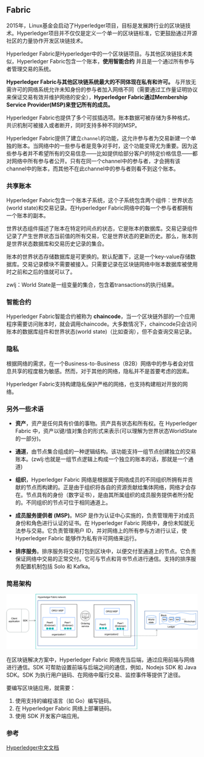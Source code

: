## Fabric
2015年，Linux基金会启动了Hyperledger项目，目标是发展跨行业的区块链技术。Hyperledger项目并不仅仅是定义一个单一的区块链标准，它更鼓励通过开源社区的力量协作开发区块链技术。

Hyperledger Fabric是Hyperledger中的一个区块链项目。与其他区块链技术类似，Hyperledger Fabric包含一个账本，**使用智能合约** 并且是一个通过所有参与者管理交易的系统。

**Hyperledger Fabric与其他区块链系统最大的不同体现在私有和许可。** 与开放无需许可的网络系统允许未知身份的参与者加入网络不同（需要通过工作量证明协议来保证交易有效并维护网络的安全），**Hyperledger Fabric通过Membership Service Provider(MSP)来登记所有的成员。**

Hyperledger Fabric也提供了多个可拔插选项。账本数据可被存储为多种格式，共识机制可被接入或者断开，同时支持多种不同的MSP。

Hyperledger Fabric提供了建立`channel`的功能，这允许参与者为交易新建一个单独的账本。当网络中的一些参与者是竞争对手时，这个功能变得尤为重要。因为这些参与者并不希望所有的交易信息——比如提供给部分客户的特定价格信息——都对网络中所有参与者公开。只有在同一个channel中的参与者，才会拥有该channel中的账本，而其他不在此channel中的参与者则看不到这个账本。

### 共享账本
Hyperledger Fabric包含一个账本子系统，这个子系统包含两个组件：世界状态(world state)和交易记录。在Hyperledger Fabric网络中的每一个参与者都拥有一个账本的副本。

世界状态组件描述了账本在特定时间点的状态，它是账本的数据库。交易记录组件记录了产生世界状态当前值的所有交易，它是世界状态的更新历史。那么，账本则是世界状态数据库和交易历史记录的集合。

账本的世界状态存储数据库是可更换的。默认配置下，这是一个key-value存储数据库。交易记录模块不需要被接入。只需要记录在区块链网络中账本数据库被使用时之前和之后的值就可以了。

zwlj：World State是一组变量的集合，包含着transactions的执行结果。

### 智能合约
Hyperledger Fabric智能合约被称为 **chaincode**，当一个区块链外部的一个应用程序需要访问账本时，就会调用chaincode。大多数情况下，chaincode只会访问账本的数据库组件和世界状态(world state)（比如查询），但不会查询交易记录。

### 隐私
根据网络的需求，在一个Business-to-Business（B2B）网络中的参与者会对信息共享的程度极为敏感。然而，对于其他的网络，隐私并不是首要考虑的因素。

Hyperledger Fabric支持构建隐私保护严格的网络，也支持构建相对开放的网络。

### 另外一些术语

 - **资产**，资产是任何具有价值的事物。资产具有状态和所有权。在 Hyperledger Fabric 中，资产以键/值对集合的形式来表示(可以理解为世界状态WorldState的一部分)。

 - **通道**，由节点集合组成的一种逻辑结构。该功能支持一组节点创建独立的交易账本。(zwlj:也就是一组节点逻辑上构成一个独立的账本的话，那就是一个通道)
 
 - **组织**，Hyperledger Fabric 网络是根据属于网络成员的不同组织所拥有并贡献的节点而构建的。正是由于组织将各自的资源贡献给集体网络，网络才会存在。节点具有的身份（数字证书），是由其所属组织的成员服务提供者所分配的。不同组织的节点可位于相同通道上。
 
 - **成员服务提供者 (MSP)**。MSP 是作为认证中心实施的，负责管理用于对成员身份和角色进行认证的证书。在 Hyperledger Fabric 网络中，身份未知就无法参与交易。它负责管理用户 ID，并对网络上的所有参与方进行认证，使 Hyperledger Fabric 能够作为私有许可网络来运行。

 - **排序服务**。排序服务将交易打包到区块中，以便交付至通道上的节点。它负责保证网络中交易的正常交付。它可与节点和背书节点进行通信。支持的排序服务配置机制包括 Solo 和 Kafka。

### 简易架构

![](image/fabric1.png)

在区块链解决方案中，Hyperledger Fabric 网络充当后端，通过应用前端与网络进行通信。SDK 可帮助设置前端与后端之间的通信，例如，Nodejs SDK 和 Java SDK。SDK 为执行用户链码、在网络中履行交易、监控事件等提供了途径。

要编写区块链应用，就需要：

1. 使用支持的编程语言（如 Go）编写链码。
2. 在 Hyperledger Fabric 网络上部署链码。
3. 使用 SDK 开发客户端应用。


### 参考
[Hyperledger中文文档](https://hyperledgercn.github.io/hyperledgerDocs/blockchain_zh/)
